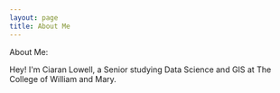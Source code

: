 ```yaml
---
layout: page
title: About Me
---
```


About Me:

Hey! I'm Ciaran Lowell, a Senior studying Data Science and GIS at The College of William and Mary. 